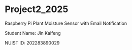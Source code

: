 # Project2_2025
Raspberry Pi Plant Moisture Sensor with Email Notification


Student Name: Jin Kaifeng

NUIST ID: 202283890029
